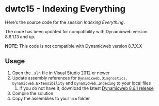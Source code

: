 dwtc15 - Indexing Everything
============================

Here's the source code for the session *Indexing Everything*.

The code has been updated for compatibility with Dynamicweb version 8.6.1.13 and up.

**NOTE**: This code is not compatible with Dynamicweb version 8.7.X.X

Usage
-----

1. Open the `.sln` file in Visual Studio 2012 or newer
2. Update assembly references for `Dynamicweb.Diagnostics`, `Dynamicweb.Extensibility` and `Dynamicweb.Indexing` to your local files
    1. If you do not have it, download the latest [Dynamicweb 8.6.1 release](http://developer.dynamicweb.com/downloads/dynamicweb-8.aspx)
3. Compile the solution
4. Copy the assemblies to your `bin` folder